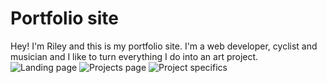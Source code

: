# Portfolio site

Hey! I'm Riley and this is my portfolio site. I'm a web developer, cyclist and musician and I like to turn everything I do into an art project.
![Landing page](https://res.cloudinary.com/bodyofwater/image/upload/v1620227352/Portfolio1_1_e0irvy.jpg)
![Projects page](https://res.cloudinary.com/bodyofwater/image/upload/v1620227353/Portfolio2_1_ud09fz.jpg)
![Project specifics](https://res.cloudinary.com/bodyofwater/image/upload/v1620227353/Portfolio3_1_hehvw6.jpg)
